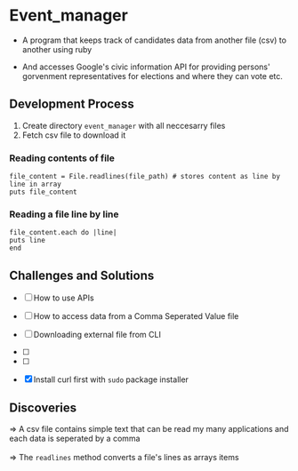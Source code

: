 # Event_manager

* A program that keeps track of candidates data from another file (csv) to another using ruby

* And accesses Google's civic information API for providing persons' gorvenment representatives for elections and where they can vote etc.

## Development Process

1. Create directory `event_manager` with all neccesarry files
2. Fetch csv file to download it

### Reading contents of file

```
file_content = File.readlines(file_path) # stores content as line by line in array
puts file_content
```

### Reading a file line by line
```
file_content.each do |line|
puts line
end
```

## Challenges and Solutions

- [ ] How to use APIs
- [ ] How to access data from a Comma Seperated Value file
- [ ] Downloading external file from CLI

- [ ]
- [ ]
- [x] Install curl first with `sudo` package installer

## Discoveries

=> A csv file contains simple text that can be read my many applications and each data is seperated by a comma
<br></br>
=> The `readlines` method converts a file's lines as arrays items

